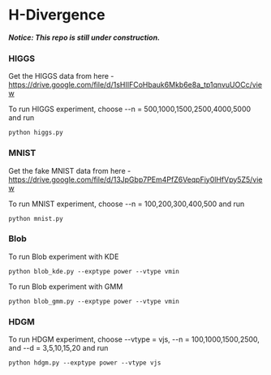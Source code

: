 # H-Divergence

***Notice: This repo is still under construction.***

### HIGGS

Get the HIGGS data from here - https://drive.google.com/file/d/1sHIIFCoHbauk6Mkb6e8a_tp1qnvuUOCc/view

To run HIGGS experiment, choose --n = 500,1000,1500,2500,4000,5000 and run
```
python higgs.py
```


### MNIST

Get the fake MNIST data from here - https://drive.google.com/file/d/13JpGbp7PEm4PfZ6VeqpFiy0lHfVpy5Z5/view

To run MNIST experiment, choose --n = 100,200,300,400,500 and run
```
python mnist.py
```

### Blob

To run Blob experiment with KDE
```
python blob_kde.py --exptype power --vtype vmin
```
To run Blob experiment with GMM
```
python blob_gmm.py --exptype power --vtype vmin
```

### HDGM

To run HDGM experiment, choose --vtype = vjs, --n = 100,1000,1500,2500, and --d = 3,5,10,15,20 and run
```
python hdgm.py --exptype power --vtype vjs
```
